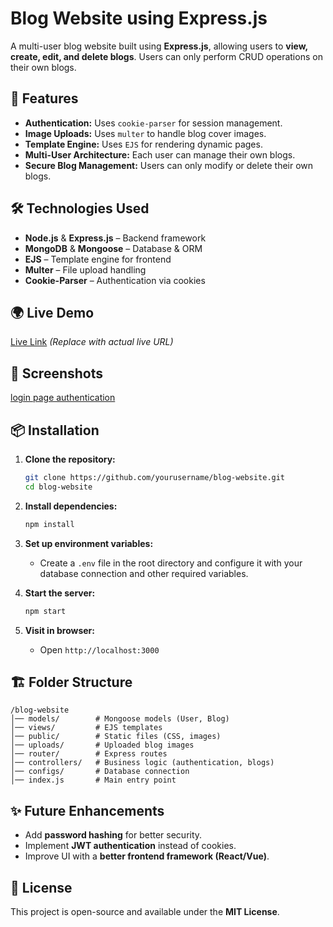 # Blog Website using Express.js

A multi-user blog website built using **Express.js**, allowing users to **view, create, edit, and delete blogs**. Users can only perform CRUD operations on their own blogs.

## 🚀 Features
- **Authentication:** Uses `cookie-parser` for session management.
- **Image Uploads:** Uses `multer` to handle blog cover images.
- **Template Engine:** Uses `EJS` for rendering dynamic pages.
- **Multi-User Architecture:** Each user can manage their own blogs.
- **Secure Blog Management:** Users can only modify or delete their own blogs.

## 🛠️ Technologies Used
- **Node.js** & **Express.js** – Backend framework
- **MongoDB** & **Mongoose** – Database & ORM
- **EJS** – Template engine for frontend
- **Multer** – File upload handling
- **Cookie-Parser** – Authentication via cookies

## 🌍 Live Demo
[Live Link](https://blog-project-7-1.onrender.com) *(Replace with actual live URL)*

## 📸 Screenshots
[login page authentication](screenshots\Login-03-11-2025_02_09_AM.png)

## 📦 Installation
1. **Clone the repository:**
   ```sh
   git clone https://github.com/yourusername/blog-website.git
   cd blog-website
   ```
2. **Install dependencies:**
   ```sh
   npm install
   ```
3. **Set up environment variables:**
   - Create a `.env` file in the root directory and configure it with your database connection and other required variables.

4. **Start the server:**
   ```sh
   npm start
   ```
5. **Visit in browser:**
   - Open `http://localhost:3000`

## 🏗️ Folder Structure
```
/blog-website
│── models/        # Mongoose models (User, Blog)
│── views/         # EJS templates
│── public/        # Static files (CSS, images)
│── uploads/       # Uploaded blog images
│── router/        # Express routes
│── controllers/   # Business logic (authentication, blogs)
│── configs/       # Database connection
│── index.js       # Main entry point
```

## ✨ Future Enhancements
- Add **password hashing** for better security.
- Implement **JWT authentication** instead of cookies.
- Improve UI with a **better frontend framework (React/Vue)**.

## 📜 License
This project is open-source and available under the **MIT License**.


